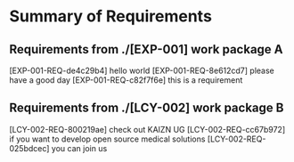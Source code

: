 # Summary of Requirements
## Requirements from ./[EXP-001] work package A


[EXP-001-REQ-de4c29b4]
hello world
[EXP-001-REQ-8e612cd7]
please have a good day
[EXP-001-REQ-c82f7f6e]
this is a requirement
## Requirements from ./[LCY-002] work package B


[LCY-002-REQ-800219ae]
check out KAIZN UG
[LCY-002-REQ-cc67b972]
if you want to develop open source medical solutions
[LCY-002-REQ-025bdcec]
you can join us
